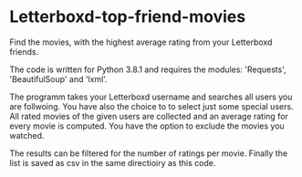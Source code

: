 # Letterboxd-top-friend-movies

Find the movies, with the highest average rating from your Letterboxd friends.

The code is written for Python 3.8.1 and requires the modules: 'Requests', 'BeautifulSoup' and 'lxml'.

The programm takes your Letterboxd username and searches all users you are follwoing. You have also the choice to to select just some special users.
All rated movies of the given users are collected and an average rating for every movie is computed. You have the option to exclude the movies you watched.

The results can be filtered for the number of ratings per movie.
Finally the list is saved as csv in the same directioiry as this code.
